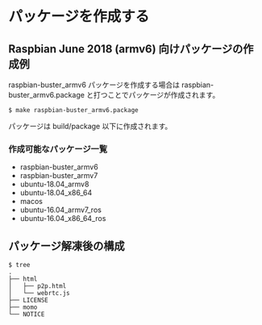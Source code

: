 # パッケージを作成する

## Raspbian June 2018 (armv6) 向けパッケージの作成例

raspbian-buster_armv6 パッケージを作成する場合は raspbian-buster_armv6.package と打つことでパッケージが作成されます。

```shell
$ make raspbian-buster_armv6.package
```

パッケージは build/package 以下に作成されます。

### 作成可能なパッケージ一覧

- raspbian-buster_armv6
- raspbian-buster_armv7
- ubuntu-18.04_armv8
- ubuntu-18.04_x86_64
- macos
- ubuntu-16.04_armv7_ros
- ubuntu-16.04_x86_64_ros

## パッケージ解凍後の構成

```
$ tree
.
├── html
│   ├── p2p.html
│   └── webrtc.js
├── LICENSE
├── momo
└── NOTICE
```
